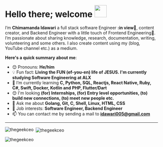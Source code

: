 # Hello there; welcome <img width="40" src="https://user-images.githubusercontent.com/111015028/189374508-c093b8c7-a208-4df5-baaf-fa54a4240af2.png">


I’m **Chimamanda Idawari** a full stack software Engineer **:in view**🔭, content creator, and Backend Engineer with a little touch of Frontend Engineering. I’m passionate about sharing knowledge, research, documentation, writing, volunteering and some others.  I also create content using my (blog, YouTube channel etc.) as a medium.


**Here's a quick summary about me**:

- 😊 Pronouns: **He/him**
- 💡 Fun fact: **Living the FUN (ef-you-en) life of JESUS. I'm currently studying Software Engineering at ALX**
- 🌱 I’m currently learning **C, Python, SQL, Reactjs, React Native, Ruby, C#, Swift, Docker, Kotlin and PHP, Flutter/Dart**
- 😊 I'm looking **(for) Internships, (for) Entry level opportunities, (to) build new connections, (to) meet new people etc.**
- 💬 Ask me about **Golang, Git, C, Shell, Linux, HTML, CSS**
- 💼 Job interests: **Software Engineer, Backend Engineer**
- 📫 You can contact me by sending a mail to **idawari005@gmail.com**

---

<p><img align="left" src="https://github-readme-stats.vercel.app/api/top-langs?username=thegeekceo&show_icons=true&locale=en&layout=compact" alt="thegeekceo" /></p>

<p>&nbsp;<img align="center" src="https://github-readme-stats.vercel.app/api?username=thegeekceo&show_icons=true&locale=en" alt="thegeekceo" /></p>

<p><img align="center" src="https://github-readme-streak-stats.herokuapp.com/?user=thegeekceo&" alt="thegeekceo" /></p> 

